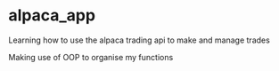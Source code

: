 # alpaca_app
Learning how to use the alpaca trading api to make and manage trades

Making use of OOP to organise my functions
